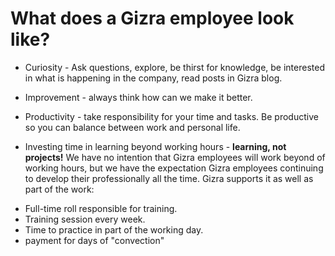 # What does a Gizra employee look like?

* Curiosity - Ask questions, explore, be thirst for knowledge, be interested in what is happening in the company, read posts in Gizra blog.

* Improvement - always think how can we make it better.

* Productivity - take responsibility for your time and tasks. Be productive so you can balance between work and personal life.

* Investing time in learning beyond working hours - **learning, not projects!** We have no intention that Gizra employees will work beyond of working hours, but we have the expectation Gizra employees continuing to develop their professionally all the time. 
Gizra supports it as well as part of the work:
 - Full-time roll responsible for training.
 - Training session every week.
 - Time to practice in part of the working day.
 - payment for days of "convection" 
